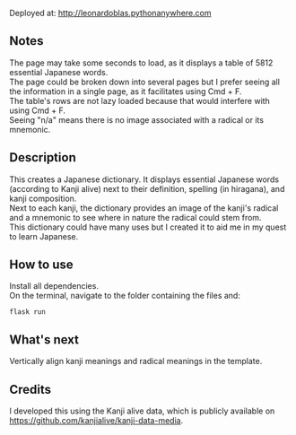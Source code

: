Deployed at: http://leonardoblas.pythonanywhere.com

## Notes
The page may take some seconds to load, as it displays a table of 5812 essential Japanese words.
<br>
The page could be broken down into several pages but I prefer seeing all the information in a single page, as it facilitates using Cmd + F.
<br>
The table's rows are not lazy loaded because that would interfere with using Cmd + F.
<br>
Seeing "n/a" means there is no image associated with a radical or its mnemonic.

## Description
This creates a Japanese dictionary. It displays essential Japanese words (according to Kanji alive) next to their definition, spelling (in hiragana), and kanji composition. 
<br>
Next to each kanji, the dictionary provides an image of the kanji's radical and a mnemonic to see where in nature the radical could stem from.
<br>
This dictionary could have many uses but I created it to aid me in my quest to learn Japanese.

## How to use
Install all dependencies.
<br>
On the terminal, navigate to the folder containing the files and:
<br>
```
flask run
```

## What's next
Vertically align kanji meanings and radical meanings in the template.

## Credits
I developed this using the Kanji alive data, which is publicly available on https://github.com/kanjialive/kanji-data-media.
